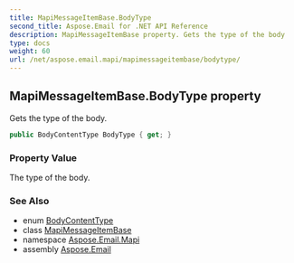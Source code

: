 ```yaml
---
title: MapiMessageItemBase.BodyType
second_title: Aspose.Email for .NET API Reference
description: MapiMessageItemBase property. Gets the type of the body
type: docs
weight: 60
url: /net/aspose.email.mapi/mapimessageitembase/bodytype/
---
```

## MapiMessageItemBase.BodyType property

Gets the type of the body.

```csharp
public BodyContentType BodyType { get; }
```

### Property Value

The type of the body.

### See Also

* enum [BodyContentType](../../bodycontenttype/)
* class [MapiMessageItemBase](../)
* namespace [Aspose.Email.Mapi](../../mapimessageitembase/)
* assembly [Aspose.Email](../../../)


